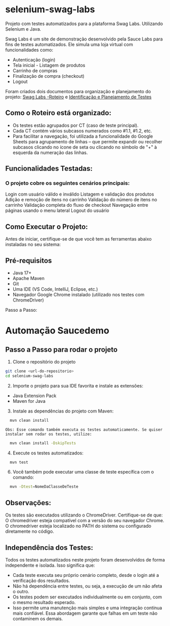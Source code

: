 # selenium-swag-labs
Projeto com testes automatizados para a plataforma Swag Labs. Utilizando Selenium e Java.

Swag Labs é um site de demonstração desenvolvido pela Sauce Labs para fins de testes automatizados. Ele simula uma loja virtual com funcionalidades como:

- Autenticação (login)
- Tela inicial - Listagem de produtos
- Carrinho de compras
- Finalização de compra (checkout)
- Logout

Foram criados dois documentos para organização e planejamento do projeto:
[Swag Labs -Roteiro](https://docs.google.com/spreadsheets/d/16XS63v6QGScx431QsICrOG694evS26oM/editusp=sharing&ouid=114784664121049974449&rtpof=true&sd=true) e 
[Identificação e Planejamento de Testes](https://docs.google.com/document/d/1p8H10PrEHsa9A97XkJTRZkm-eeK0ndq3qlfpuUfEGBY/edit?usp=sharing)

## Como o Roteiro está organizado:
- Os testes estão agrupados por CT (caso de teste principal).
- Cada CT contém vários subcasos numerados como #1.1, #1.2, etc.
- Para facilitar a navegação, foi utilizada a funcionalidade do Google Sheets para agrupamento de linhas – que permite expandir ou recolher subcasos clicando no ícone de seta ou clicando no símbolo de "+" à esquerda da numeração das linhas.

## Funcionalidades Testadas:
### O projeto cobre os seguintes cenários principais:

Login com usuário válido e inválido
Listagem e validação dos produtos
Adição e remoção de itens no carrinho
Validação do número de itens no carrinho
Validação completa do fluxo de checkout
Navegação entre páginas usando o menu lateral
Logout do usuário

## Como Executar o Projeto:
Antes de iniciar, certifique-se de que você tem as ferramentas abaixo instaladas no seu sistema:

## Pré-requisitos
- Java 17+
- Apache Maven
- Git
- Uma IDE (VS Code, IntelliJ, Eclipse, etc.)
- Navegador Google Chrome instalado (utilizado nos testes com ChromeDriver)

Passo a Passo:
# Automação Saucedemo

## Passo a Passo para rodar o projeto

1. Clone o repositório do projeto

```bash
git clone <url-do-repositorio>
cd selenium-swag-labs
```
2. Importe o projeto para sua IDE favorita e instale as extensões:
- Java Extension Pack
- Maven for Java
3. Instale as dependências do projeto com Maven:
```bash
  mvn clean install
```
`Obs: Esse comando também executa os testes automaticamente.
Se quiser instalar sem rodar os testes, utilize:`
```bash
  mvn clean install -DskipTests
```
4. Execute os testes automatizados:
```bash
  mvn test
```
6. Você também pode executar uma classe de teste específica com o comando:
```bash
  mvn -Dtest=NomeDaClasseDeTeste
```

## Observações:
Os testes são executados utilizando o ChromeDriver. Certifique-se de que:
O chromedriver esteja compatível com a versão do seu navegador Chrome.
O chromedriver esteja localizado no PATH do sistema ou configurado diretamente no código.

## Independência dos Testes:
Todos os testes automatizados neste projeto foram desenvolvidos de forma independente e isolada. Isso significa que:
- Cada teste executa seu próprio cenário completo, desde o login até a verificação dos resultados.
- Não há dependência entre testes, ou seja, a execução de um não afeta o outro.
- Os testes podem ser executados individualmente ou em conjunto, com o mesmo resultado esperado.
- Isso permite uma manutenção mais simples e uma integração contínua mais confiável.
Essa abordagem garante que falhas em um teste não contaminem os demais.




